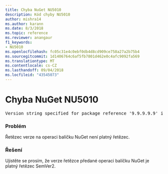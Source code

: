 ```yaml
---
title: Chyba NuGet NU5010
description: Kód chyby NU5010
author: mishra14
ms.author: karann
ms.date: 8/3/2018
ms.topic: reference
ms.reviewer: anangaur
f1_keywords:
- NU5010
ms.openlocfilehash: fc05c31e4c0ebf0db4d8cd909ce758a27a2b75b4
ms.sourcegitcommit: 1d1406764c6af5fb7801d462e0c4afc9092fa569
ms.translationtype: MT
ms.contentlocale: cs-CZ
ms.lasthandoff: 09/04/2018
ms.locfileid: "43545073"
---
```

# <a name="nuget-error-nu5010"></a>Chyba NuGet NU5010
<pre>Version string specified for package reference '9.9.9.9.9' is invalid.</pre>

### <a name="issue"></a>Problém

Řetězec verze na operaci balíčku NuGet není platný řetězec.


### <a name="solution"></a>Řešení

Ujistěte se prosím, že verze řetězce předané operaci balíčku NuGet je platný řetězec SemVer2.

